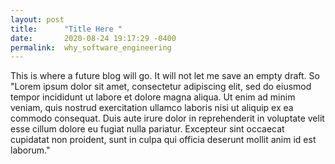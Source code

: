 ```yaml
---
layout: post
title:      "Title Here "
date:       2020-08-24 19:17:29 -0400
permalink:  why_software_engineering
---
```



This is where a future blog will go. It will not let me save an empty draft. So "Lorem ipsum dolor sit amet, consectetur adipiscing elit, sed do eiusmod tempor incididunt ut labore et dolore magna aliqua. Ut enim ad minim veniam, quis nostrud exercitation ullamco laboris nisi ut aliquip ex ea commodo consequat. Duis aute irure dolor in reprehenderit in voluptate velit esse cillum dolore eu fugiat nulla pariatur. Excepteur sint occaecat cupidatat non proident, sunt in culpa qui officia deserunt mollit anim id est laborum."
